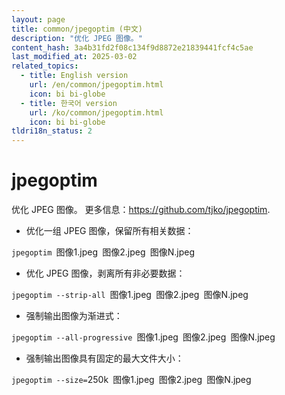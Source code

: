 ```yaml
---
layout: page
title: common/jpegoptim (中文)
description: "优化 JPEG 图像。"
content_hash: 3a4b31fd2f08c134f9d8872e21839441fcf4c5ae
last_modified_at: 2025-03-02
related_topics:
  - title: English version
    url: /en/common/jpegoptim.html
    icon: bi bi-globe
  - title: 한국어 version
    url: /ko/common/jpegoptim.html
    icon: bi bi-globe
tldri18n_status: 2
---
```

# jpegoptim

优化 JPEG 图像。
更多信息：<https://github.com/tjko/jpegoptim>.

- 优化一组 JPEG 图像，保留所有相关数据：

`jpegoptim `<span class="tldr-var badge badge-pill bg-dark-lm bg-white-dm text-white-lm text-dark-dm font-weight-bold">图像1.jpeg</span>` `<span class="tldr-var badge badge-pill bg-dark-lm bg-white-dm text-white-lm text-dark-dm font-weight-bold">图像2.jpeg</span>` `<span class="tldr-var badge badge-pill bg-dark-lm bg-white-dm text-white-lm text-dark-dm font-weight-bold">图像N.jpeg</span>

- 优化 JPEG 图像，剥离所有非必要数据：

`jpegoptim --strip-all `<span class="tldr-var badge badge-pill bg-dark-lm bg-white-dm text-white-lm text-dark-dm font-weight-bold">图像1.jpeg</span>` `<span class="tldr-var badge badge-pill bg-dark-lm bg-white-dm text-white-lm text-dark-dm font-weight-bold">图像2.jpeg</span>` `<span class="tldr-var badge badge-pill bg-dark-lm bg-white-dm text-white-lm text-dark-dm font-weight-bold">图像N.jpeg</span>

- 强制输出图像为渐进式：

`jpegoptim --all-progressive `<span class="tldr-var badge badge-pill bg-dark-lm bg-white-dm text-white-lm text-dark-dm font-weight-bold">图像1.jpeg</span>` `<span class="tldr-var badge badge-pill bg-dark-lm bg-white-dm text-white-lm text-dark-dm font-weight-bold">图像2.jpeg</span>` `<span class="tldr-var badge badge-pill bg-dark-lm bg-white-dm text-white-lm text-dark-dm font-weight-bold">图像N.jpeg</span>

- 强制输出图像具有固定的最大文件大小：

`jpegoptim --size=`<span class="tldr-var badge badge-pill bg-dark-lm bg-white-dm text-white-lm text-dark-dm font-weight-bold">250k</span>` `<span class="tldr-var badge badge-pill bg-dark-lm bg-white-dm text-white-lm text-dark-dm font-weight-bold">图像1.jpeg</span>` `<span class="tldr-var badge badge-pill bg-dark-lm bg-white-dm text-white-lm text-dark-dm font-weight-bold">图像2.jpeg</span>` `<span class="tldr-var badge badge-pill bg-dark-lm bg-white-dm text-white-lm text-dark-dm font-weight-bold">图像N.jpeg</span>
